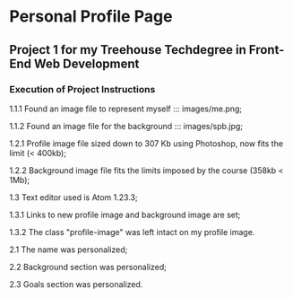 # Personal Profile Page
## Project 1 for my Treehouse Techdegree in Front-End Web Development

### Execution of Project Instructions

1.1.1 Found an image file to represent myself ::: images/me.png;

1.1.2 Found an image file for the background ::: images/spb.jpg;

1.2.1 Profile image file sized down to 307 Kb using Photoshop, now fits the limit (< 400kb);

1.2.2 Background image file fits the limits imposed by the course (358kb < 1Mb);

1.3 Text editor used is Atom 1.23.3;

1.3.1 Links to new profile image and background image are set;

1.3.2 The class "profile-image" was left intact on my profile image.


2.1 The name was personalized;

2.2 Background section was personalized;

2.3 Goals section was personalized.

